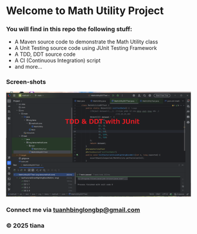 # Welcome to Math Utility Project

### You will find in this repo the following stuff:

* A Maven source code to demonstrate the Math Utility class
* A Unit Testing source code using JUnit Testing Framework
* A TDD, DDT source code
* A CI (Continuous Integration) script
* and more...

### Screen-shots

![Image shows source code](https://github.com/tiana1314/mathutil/blob/main/images/TDD_DDT_JUnit.png)

### Connect me via tuanhbinglongbp@gmail.com
### &#169; 2025 tiana